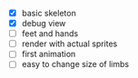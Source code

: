 - [X] basic skeleton
- [X] debug view
- [ ] feet and hands
- [ ] render with actual sprites
- [ ] first animation
- [ ] easy to change size of limbs